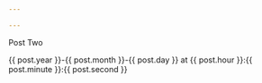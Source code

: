 ```yaml
---

---
```


Post Two

{{ post.year }}-{{ post.month }}-{{ post.day }} at {{ post.hour }}:{{ post.minute }}:{{ post.second }}

